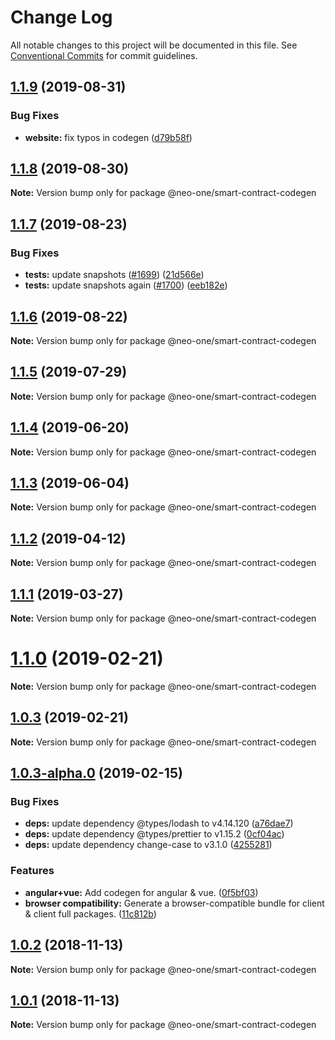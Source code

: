 # Change Log

All notable changes to this project will be documented in this file.
See [Conventional Commits](https://conventionalcommits.org) for commit guidelines.

## [1.1.9](https://github.com/neo-one-suite/neo-one/compare/@neo-one/smart-contract-codegen@1.1.8...@neo-one/smart-contract-codegen@1.1.9) (2019-08-31)


### Bug Fixes

* **website:** fix typos in codegen ([d79b58f](https://github.com/neo-one-suite/neo-one/commit/d79b58f))





## [1.1.8](https://github.com/neo-one-suite/neo-one/compare/@neo-one/smart-contract-codegen@1.1.7...@neo-one/smart-contract-codegen@1.1.8) (2019-08-30)

**Note:** Version bump only for package @neo-one/smart-contract-codegen





## [1.1.7](https://github.com/neo-one-suite/neo-one/compare/@neo-one/smart-contract-codegen@1.1.6...@neo-one/smart-contract-codegen@1.1.7) (2019-08-23)


### Bug Fixes

* **tests:** update snapshots ([#1699](https://github.com/neo-one-suite/neo-one/issues/1699)) ([21d566e](https://github.com/neo-one-suite/neo-one/commit/21d566e))
* **tests:** update snapshots again ([#1700](https://github.com/neo-one-suite/neo-one/issues/1700)) ([eeb182e](https://github.com/neo-one-suite/neo-one/commit/eeb182e))





## [1.1.6](https://github.com/neo-one-suite/neo-one/compare/@neo-one/smart-contract-codegen@1.1.5...@neo-one/smart-contract-codegen@1.1.6) (2019-08-22)

**Note:** Version bump only for package @neo-one/smart-contract-codegen





## [1.1.5](https://github.com/neo-one-suite/neo-one/compare/@neo-one/smart-contract-codegen@1.1.4...@neo-one/smart-contract-codegen@1.1.5) (2019-07-29)

**Note:** Version bump only for package @neo-one/smart-contract-codegen





## [1.1.4](https://github.com/neo-one-suite/neo-one/compare/@neo-one/smart-contract-codegen@1.1.3...@neo-one/smart-contract-codegen@1.1.4) (2019-06-20)

**Note:** Version bump only for package @neo-one/smart-contract-codegen





## [1.1.3](https://github.com/neo-one-suite/neo-one/compare/@neo-one/smart-contract-codegen@1.1.2...@neo-one/smart-contract-codegen@1.1.3) (2019-06-04)

**Note:** Version bump only for package @neo-one/smart-contract-codegen





## [1.1.2](https://github.com/neo-one-suite/neo-one/compare/@neo-one/smart-contract-codegen@1.1.1...@neo-one/smart-contract-codegen@1.1.2) (2019-04-12)

**Note:** Version bump only for package @neo-one/smart-contract-codegen





## [1.1.1](https://github.com/neo-one-suite/neo-one/compare/@neo-one/smart-contract-codegen@1.1.0...@neo-one/smart-contract-codegen@1.1.1) (2019-03-27)

**Note:** Version bump only for package @neo-one/smart-contract-codegen





# [1.1.0](https://github.com/neo-one-suite/neo-one/compare/@neo-one/smart-contract-codegen@1.0.3...@neo-one/smart-contract-codegen@1.1.0) (2019-02-21)

**Note:** Version bump only for package @neo-one/smart-contract-codegen





## [1.0.3](https://github.com/neo-one-suite/neo-one/compare/@neo-one/smart-contract-codegen@1.0.3-alpha.0...@neo-one/smart-contract-codegen@1.0.3) (2019-02-21)

**Note:** Version bump only for package @neo-one/smart-contract-codegen





## [1.0.3-alpha.0](https://github.com/neo-one-suite/neo-one/compare/@neo-one/smart-contract-codegen@1.0.2...@neo-one/smart-contract-codegen@1.0.3-alpha.0) (2019-02-15)


### Bug Fixes

* **deps:** update dependency @types/lodash to v4.14.120 ([a76dae7](https://github.com/neo-one-suite/neo-one/commit/a76dae7))
* **deps:** update dependency @types/prettier to v1.15.2 ([0cf04ac](https://github.com/neo-one-suite/neo-one/commit/0cf04ac))
* **deps:** update dependency change-case to v3.1.0 ([4255281](https://github.com/neo-one-suite/neo-one/commit/4255281))


### Features

* **angular+vue:** Add codegen for angular & vue. ([0f5bf03](https://github.com/neo-one-suite/neo-one/commit/0f5bf03))
* **browser compatibility:** Generate a browser-compatible bundle for client & client full packages. ([11c812b](https://github.com/neo-one-suite/neo-one/commit/11c812b))





## [1.0.2](https://github.com/neo-one-suite/neo-one/compare/@neo-one/smart-contract-codegen@1.0.1...@neo-one/smart-contract-codegen@1.0.2) (2018-11-13)

**Note:** Version bump only for package @neo-one/smart-contract-codegen





## [1.0.1](https://github.com/neo-one-suite/neo-one/compare/@neo-one/smart-contract-codegen@1.0.0...@neo-one/smart-contract-codegen@1.0.1) (2018-11-13)

**Note:** Version bump only for package @neo-one/smart-contract-codegen
